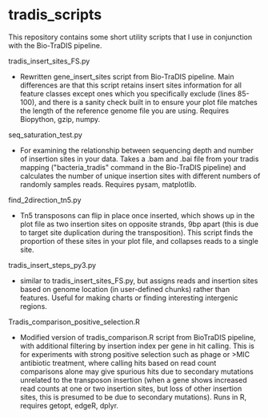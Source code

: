 # tradis_scripts
This repository contains some short utility scripts that I use in conjunction with the Bio-TraDIS pipeline.

tradis_insert_sites_FS.py
- Rewritten gene_insert_sites script from Bio-TraDIS pipeline. Main differences are that this script retains insert sites information for all feature classes except ones which you specifically exclude (lines 85-100), and there is a sanity check built in to ensure your plot file matches the length of the reference genome file you are using. Requires Biopython, gzip, numpy.

seq_saturation_test.py
- For examining the relationship between sequencing depth and number of insertion sites in your data. Takes a .bam and .bai file from your tradis mapping ("bacteria_tradis" command in the Bio-TraDIS pipeline) and calculates the number of unique insertion sites with different numbers of randomly samples reads. Requires pysam, matplotlib.

find_2direction_tn5.py
- Tn5 transposons can flip in place once inserted, which shows up in the plot file as two insertion sites on opposite strands, 9bp apart (this is due to target site duplication during the transposition). This script finds the proportion of these sites in your plot file, and collapses reads to a single site.

tradis_insert_steps_py3.py
- similar to tradis_insert_sites_FS.py, but assigns reads and insertion sites based on genome location (in user-defined chunks) rather than features. Useful for making charts or finding interesting intergenic regions.

Tradis_comparison_positive_selection.R
- Modified version of tradis_comparison.R script from BioTraDIS pipeline, with additional filtering by insertion index per gene in hit calling. This is for experiments with strong positive selection such as phage or >MIC antibiotic treatment, where calling hits based on read count comparisons alone may give spurious hits due to secondary mutations unrelated to the transposon insertion (when a gene shows increased read counts at one or two insertion sites, but loss of other insertion sites, this is presumed to be due to secondary mutations). Runs in R, requires getopt, edgeR, dplyr.
